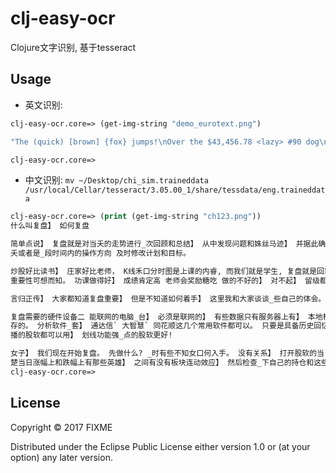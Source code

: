 # clj-easy-ocr

Clojure文字识别, 基于tesseract

## Usage
* 英文识别:
```clojure
clj-easy-ocr.core=> (get-img-string "demo_eurotext.png")

"The (quick) [brown] {fox} jumps!\nOver the $43,456.78 <lazy> #90 dog\n& duck/goose, as 12.5% of E-mail\nfrom aspammer@website.com is spam.\nDer ,,schnelle” braune Fuchs springt\nﬁber den faulen Hund. Le renard brun\n«rapide» saute par-dessus le chien\nparesseux. La volpe marrone rapida\nsalta sopra i] cane pigro. El zorro\nmarrén répido salta sobre el perro\nperezoso. A raposa marrom répida\nsalta sobre 0 C50 preguieoso."

clj-easy-ocr.core=>

```
* 中文识别: ` mv ~/Desktop/chi_sim.traineddata  /usr/local/Cellar/tesseract/3.05.00_1/share/tessdata/eng.traineddata `
```clojure
clj-easy-ocr.core=> (print (get-img-string "ch123.png"))
什么叫复盘】 如何复盘

简单点说】 复盘就是对当夭的走势进行_次回顾和总结】 从中发现问题和姝丝马迹】 并据此确立自己在第二
夭或者是_段时间内的操作方向 及时修改计划和目标。

炒股好比读书】 庄家好比老师， K线禾口分时图是上课的内睿, 而我们就是学生, 复盘就是回家作业, 其
重要性可想而知。 功课做得好】 成绩肯定高 老师会奖励糖吃 做的不好的】 对不起】 留级都有份。

言归正传】 大家都知道复盘重要】 但是不知道如何着手】 这里我和大家谈谈_些自己的体会。 纯粹是个

复盘需要的硬件设备二 能联网的电脑_台】 必须是联网的】 有些数据只有服务器上有】 本地机子是不储
存的。 分析软件_套】 通达信` 大智慧` 同花顺这几个常用软件都可以。 只要是具备历史回忆功能和分时重
播的股软都可以用】 划线功能强_点的股软更好!

女子】 我们现在开始复盘。 先做什么? _时有些不知女口何入手。 没有关系】 打开股软的当日排名】 先看清
楚当日涨幅上和跌幅上有那些英雄】 之间有没有板块连动效应】 然后检查_下自己的持仓和这些老兄有没有nil
clj-easy-ocr.core=>
```
## License

Copyright © 2017 FIXME

Distributed under the Eclipse Public License either version 1.0 or (at
your option) any later version.
